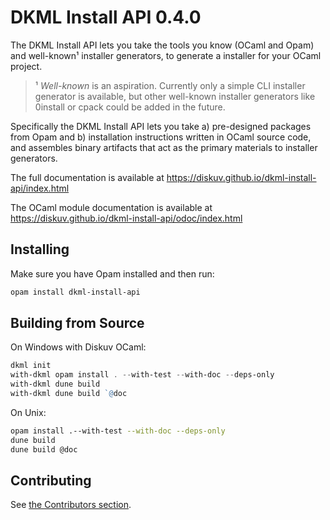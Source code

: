 # DKML Install API 0.4.0

The DKML Install API lets you take the tools you know (OCaml and Opam) and
well-known¹ installer generators, to generate a installer for your OCaml
project.

> ¹ *Well-known* is an aspiration. Currently only a simple CLI installer
> generator is available, but other well-known installer generators like
> 0install or cpack could be added in the future.

Specifically the DKML Install API lets you take a) pre-designed packages from
Opam and b) installation instructions written in OCaml source code, and
assembles binary artifacts that act as the primary materials to installer
generators.

The full documentation is available at https://diskuv.github.io/dkml-install-api/index.html

The OCaml module documentation is available at https://diskuv.github.io/dkml-install-api/odoc/index.html

## Installing

Make sure you have Opam installed and then run:

```bash
opam install dkml-install-api
```

## Building from Source

On Windows with Diskuv OCaml:

```powershell
dkml init
with-dkml opam install . --with-test --with-doc --deps-only
with-dkml dune build
with-dkml dune build `@doc
```

On Unix:

```bash
opam install .--with-test --with-doc --deps-only
dune build
dune build @doc
```

## Contributing

See [the Contributors section](contributors/README.md).
